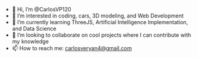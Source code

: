 - 👋 Hi, I’m @CarlosVP120
- 👀 I’m interested in coding, cars, 3D modeling, and Web Development
- 🌱 I’m currently learning ThreeJS, Artificial Intelligence Implementation, and Data Science
- 💞️ I’m looking to collaborate on cool projects where I can contribute with my knowledge
- 📫 How to reach me: carlosveryan4@gmail.com

<!---
CarlosVP120/CarlosVP120 is a ✨ special ✨ repository because its `README.md` (this file) appears on your GitHub profile.
You can click the Preview link to take a look at your changes.
--->
